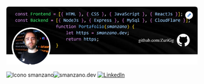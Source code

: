 ![Banner de ZuriGg](BannerGitHub.png)

<a href="https://smanzano.dev" target="_blank" style="text-decoration: none;">
  <img alt="Icono smanzano" src="./icono.ico" width="30px" style="vertical-align:middle; margin-right: 0px; padding-right: 0px;"/>
  <img alt="smanzano.dev" src="https://img.shields.io/badge/smanzano.dev-rgb(0, 255, 125).svg?&style=for-the-badge&logoColor=black" style="vertical-align:middle; height: 30px; padding-left: 0px; margin-left: -5px" />
</a>
<a href="https://www.linkedin.com/in/sergio-manzano-esclapez/" target="_blank">
  <img alt="LinkedIn" src="https://img.shields.io/badge/linkedin-%230077B5.svg?&style=for-the-badge&logo=linkedin&logoColor=white" style="vertical-align:middle; height: 30px;" />
</a>
